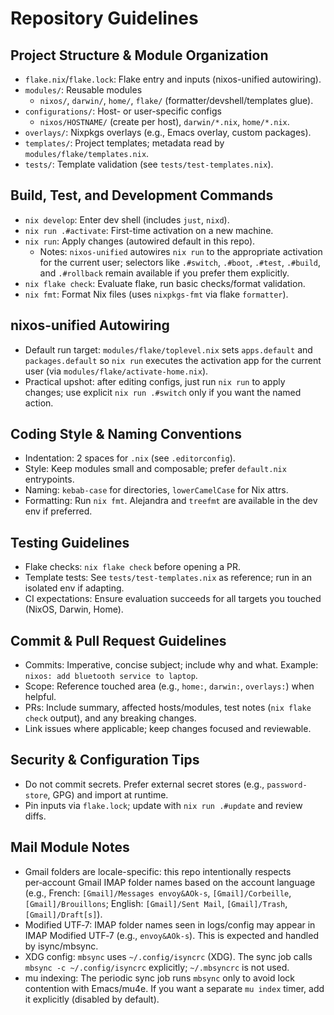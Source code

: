# Repository Guidelines

## Project Structure & Module Organization
- `flake.nix`/`flake.lock`: Flake entry and inputs (nixos-unified autowiring).
- `modules/`: Reusable modules
  - `nixos/`, `darwin/`, `home/`, `flake/` (formatter/devshell/templates glue).
- `configurations/`: Host- or user-specific configs
  - `nixos/HOSTNAME/` (create per host), `darwin/*.nix`, `home/*.nix`.
- `overlays/`: Nixpkgs overlays (e.g., Emacs overlay, custom packages).
- `templates/`: Project templates; metadata read by `modules/flake/templates.nix`.
- `tests/`: Template validation (see `tests/test-templates.nix`).

## Build, Test, and Development Commands
- `nix develop`: Enter dev shell (includes `just`, `nixd`).
- `nix run .#activate`: First-time activation on a new machine.
- `nix run`: Apply changes (autowired default in this repo).
  - Notes: `nixos-unified` autowires `nix run` to the appropriate activation for the current user; selectors like `.#switch`, `.#boot`, `.#test`, `.#build`, and `.#rollback` remain available if you prefer them explicitly.
- `nix flake check`: Evaluate flake, run basic checks/format validation.
- `nix fmt`: Format Nix files (uses `nixpkgs-fmt` via flake `formatter`).

## nixos-unified Autowiring
- Default run target: `modules/flake/toplevel.nix` sets `apps.default` and `packages.default` so `nix run` executes the activation app for the current user (via `modules/flake/activate-home.nix`).
- Practical upshot: after editing configs, just run `nix run` to apply changes; use explicit `nix run .#switch` only if you want the named action.

## Coding Style & Naming Conventions
- Indentation: 2 spaces for `.nix` (see `.editorconfig`).
- Style: Keep modules small and composable; prefer `default.nix` entrypoints.
- Naming: `kebab-case` for directories, `lowerCamelCase` for Nix attrs.
- Formatting: Run `nix fmt`. Alejandra and `treefmt` are available in the dev env if preferred.

## Testing Guidelines
- Flake checks: `nix flake check` before opening a PR.
- Template tests: See `tests/test-templates.nix` as reference; run in an isolated env if adapting.
- CI expectations: Ensure evaluation succeeds for all targets you touched (NixOS, Darwin, Home).

## Commit & Pull Request Guidelines
- Commits: Imperative, concise subject; include why and what. Example: `nixos: add bluetooth service to laptop`.
- Scope: Reference touched area (e.g., `home:`, `darwin:`, `overlays:`) when helpful.
- PRs: Include summary, affected hosts/modules, test notes (`nix flake check` output), and any breaking changes.
- Link issues where applicable; keep changes focused and reviewable.

## Security & Configuration Tips
- Do not commit secrets. Prefer external secret stores (e.g., `password-store`, GPG) and import at runtime.
- Pin inputs via `flake.lock`; update with `nix run .#update` and review diffs.

## Mail Module Notes
- Gmail folders are locale-specific: this repo intentionally respects per‑account Gmail IMAP folder names based on the account language (e.g., French: `[Gmail]/Messages envoy&AOk-s`, `[Gmail]/Corbeille`, `[Gmail]/Brouillons`; English: `[Gmail]/Sent Mail`, `[Gmail]/Trash`, `[Gmail]/Draft[s]`).
- Modified UTF‑7: IMAP folder names seen in logs/config may appear in IMAP Modified UTF‑7 (e.g., `envoy&AOk-s`). This is expected and handled by isync/mbsync.
- XDG config: `mbsync` uses `~/.config/isyncrc` (XDG). The sync job calls `mbsync -c ~/.config/isyncrc` explicitly; `~/.mbsyncrc` is not used.
- mu indexing: The periodic sync job runs `mbsync` only to avoid lock contention with Emacs/mu4e. If you want a separate `mu index` timer, add it explicitly (disabled by default).
